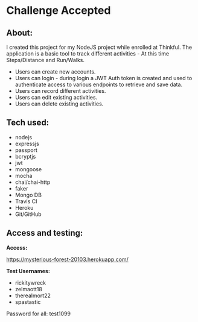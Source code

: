 #   Challenge Accepted

##  About:

I created this project for my NodeJS project while enrolled at Thinkful.
The application is a basic tool to track different activities - At this time Steps/Distance and Run/Walks.
    
*   Users can create new accounts.
*   Users can login - during login a JWT Auth token is created and used to authenticate access to various endpoints to retrieve and save data.
*   Users can record different activities.
*   Users can edit existing activities.
*   Users can delete existing activities.




##  Tech used:

*   nodejs
*   expressjs
*   passport
*   bcryptjs
*   jwt
*   mongoose
*   mocha
*   chai/chai-http
*   faker
*   Mongo DB
*   Travis CI
*   Heroku
*   Git/GitHub


##  Access and testing:

**Access:**

https://mysterious-forest-20103.herokuapp.com/

**Test Usernames:**

*   rickitywreck
*   zelmaott18
*   therealmort22
*   spastastic

Password for all: test1099





